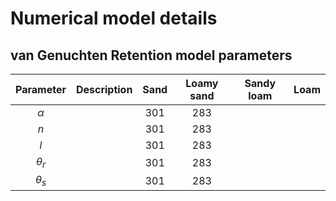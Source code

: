 # Numerical model details


## van Genuchten Retention model parameters
| Parameter | Description | Sand  | Loamy sand  | Sandy loam | Loam |
| :---:     | :---: | :---: | :---: | :---: |:---: |
| $\alpha$  | |301   | 283   |||
| $n$  | |301   | 283   |||
| $l$  | |301   | 283   |||
| $\theta_r$  | |301   | 283   |||
| $\theta_s$  | |301   | 283   |||

